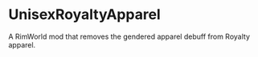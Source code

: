 # UnisexRoyaltyApparel
A RimWorld mod that removes the gendered apparel debuff from Royalty apparel.
